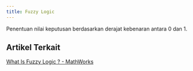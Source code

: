 ```yaml
---
title: Fuzzy Logic
---
```


Penentuan nilai keputusan berdasarkan derajat kebenaran antara 0 dan 1.

## Artikel Terkait
[What Is Fuzzy Logic ? - MathWorks](https://www.mathworks.com/help/fuzzy/what-is-fuzzy-logic.html)
